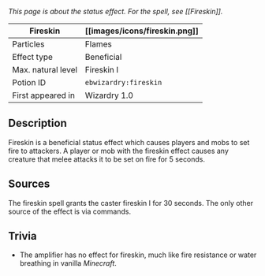 _This page is about the status effect. For the spell, see [[Fireskin]]._

| Fireskin | [[images/icons/fireskin.png]] |
| --- | --- |
| Particles | Flames |
| Effect type | Beneficial |
| Max. natural level | Fireskin I |
| Potion ID | `ebwizardry:fireskin` |
| First appeared in | Wizardry 1.0 |

## Description
Fireskin is a beneficial status effect which causes players and mobs to set fire to attackers. A player or mob with the fireskin effect causes any creature that melee attacks it to be set on fire for 5 seconds.

## Sources
The fireskin spell grants the caster fireskin I for 30 seconds. The only other source of the effect is via commands.

## Trivia
- The amplifier has no effect for fireskin, much like fire resistance or water breathing in vanilla _Minecraft_.